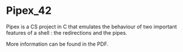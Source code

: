 # Pipex_42

Pipex is a CS project in C that emulates the behaviour of two important features of a shell : the redirections and the pipes.

More information can be found in the PDF.
